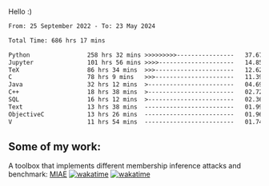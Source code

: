 Hello :)


<!--START_SECTION:waka-->

```txt
From: 25 September 2022 - To: 23 May 2024

Total Time: 686 hrs 17 mins

Python                258 hrs 32 mins >>>>>>>>>----------------   37.67 %
Jupyter               101 hrs 56 mins >>>>---------------------   14.85 %
TeX                   86 hrs 34 mins  >>>----------------------   12.62 %
C                     78 hrs 9 mins   >>>----------------------   11.39 %
Java                  32 hrs 12 mins  >------------------------   04.69 %
C++                   18 hrs 38 mins  >------------------------   02.72 %
SQL                   16 hrs 12 mins  >------------------------   02.36 %
Text                  13 hrs 38 mins  -------------------------   01.99 %
ObjectiveC            13 hrs 26 mins  -------------------------   01.96 %
V                     11 hrs 54 mins  -------------------------   01.74 %
```

<!--END_SECTION:waka-->

## Some of my work: 

A toolbox that implements different membership inference attacks and benchmark: [MIAE](https://github.com/RPI-DSPlab) [![wakatime](https://wakatime.com/badge/user/18ac89f5-baf8-49e6-a5ee-d9272435ce3a/project/3e6541fd-578f-4d9d-9080-f2a42b2d10e1.svg)](https://wakatime.com/badge/user/18ac89f5-baf8-49e6-a5ee-d9272435ce3a/project/3e6541fd-578f-4d9d-9080-f2a42b2d10e1) [![wakatime](https://wakatime.com/badge/user/18ac89f5-baf8-49e6-a5ee-d9272435ce3a/project/5d5826e9-c6d6-4d86-8b00-0d1608c5f167.svg)](https://wakatime.com/badge/user/18ac89f5-baf8-49e6-a5ee-d9272435ce3a/project/5d5826e9-c6d6-4d86-8b00-0d1608c5f167)
